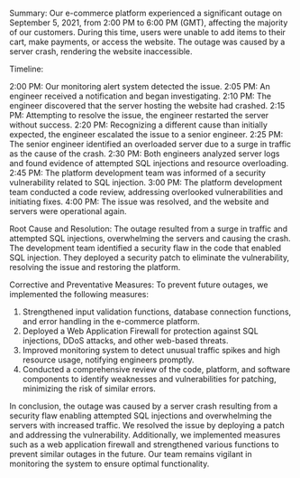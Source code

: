 Summary:
Our e-commerce platform experienced a significant outage on September 5, 2021, from 2:00 PM to 6:00 PM (GMT), affecting the majority of our customers. During this time, users were unable to add items to their cart, make payments, or access the website. The outage was caused by a server crash, rendering the website inaccessible.

Timeline:

2:00 PM: Our monitoring alert system detected the issue.
2:05 PM: An engineer received a notification and began investigating.
2:10 PM: The engineer discovered that the server hosting the website had crashed.
2:15 PM: Attempting to resolve the issue, the engineer restarted the server without success.
2:20 PM: Recognizing a different cause than initially expected, the engineer escalated the issue to a senior engineer.
2:25 PM: The senior engineer identified an overloaded server due to a surge in traffic as the cause of the crash.
2:30 PM: Both engineers analyzed server logs and found evidence of attempted SQL injections and resource overloading.
2:45 PM: The platform development team was informed of a security vulnerability related to SQL injection.
3:00 PM: The platform development team conducted a code review, addressing overlooked vulnerabilities and initiating fixes.
4:00 PM: The issue was resolved, and the website and servers were operational again.

Root Cause and Resolution:
The outage resulted from a surge in traffic and attempted SQL injections, overwhelming the servers and causing the crash. The development team identified a security flaw in the code that enabled SQL injection. They deployed a security patch to eliminate the vulnerability, resolving the issue and restoring the platform.

Corrective and Preventative Measures:
To prevent future outages, we implemented the following measures:
1. Strengthened input validation functions, database connection functions, and error handling in the e-commerce platform.
2. Deployed a Web Application Firewall for protection against SQL injections, DDoS attacks, and other web-based threats.
3. Improved monitoring system to detect unusual traffic spikes and high resource usage, notifying engineers promptly.
4. Conducted a comprehensive review of the code, platform, and software components to identify weaknesses and vulnerabilities for patching, minimizing the risk of similar errors.

In conclusion, the outage was caused by a server crash resulting from a security flaw enabling attempted SQL injections and overwhelming the servers with increased traffic. We resolved the issue by deploying a patch and addressing the vulnerability. Additionally, we implemented measures such as a web application firewall and strengthened various functions to prevent similar outages in the future. Our team remains vigilant in monitoring the system to ensure optimal functionality.





